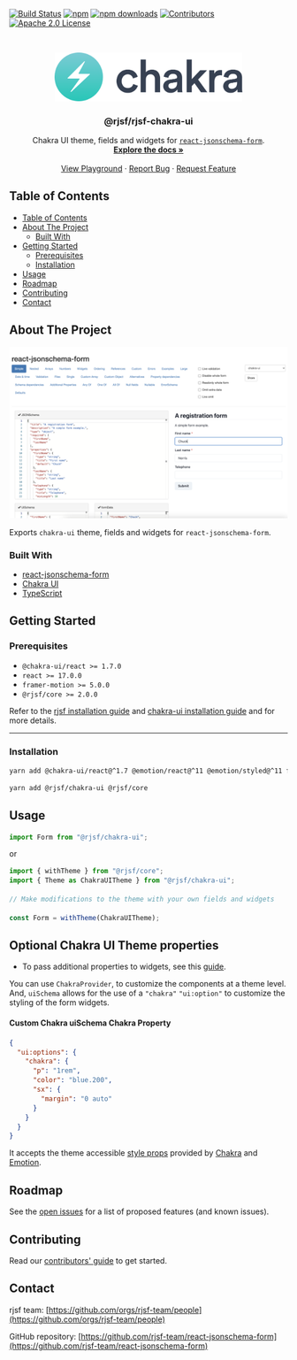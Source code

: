[![Build Status][build-shield]][build-url]
[![npm][npm-shield]][npm-url]
[![npm downloads][npm-dl-shield]][npm-dl-url]
[![Contributors][contributors-shield]][contributors-url]
[![Apache 2.0 License][license-shield]][license-url]

<!-- PROJECT LOGO -->
<br />
<p align="center">
  <a href="https://github.com/rjsf-team/react-jsonschema-form">
    <img src="./logo.png" alt="Logo" width="340">
  </a>

  <h3 align="center">@rjsf/rjsf-chakra-ui</h3>

  <p align="center">
  Chakra UI theme, fields and widgets for <a href="https://github.com/rjsf-team/react-jsonschema-form/"><code>react-jsonschema-form</code></a>.
    <br />
    <a href="https://react-jsonschema-form.readthedocs.io/en/latest/"><strong>Explore the docs »</strong></a>
    <br />
    <br />
    <a href="https://rjsf-team.github.io/react-jsonschema-form/">View Playground</a>
    ·
    <a href="https://github.com/rjsf-team/react-jsonschema-form/issues">Report Bug</a>
    ·
    <a href="https://github.com/rjsf-team/react-jsonschema-form/issues">Request Feature</a>
  </p>
</p>

<!-- TABLE OF CONTENTS -->

## Table of Contents

- [Table of Contents](#table-of-contents)
- [About The Project](#about-the-project)
  - [Built With](#built-with)
- [Getting Started](#getting-started)
  - [Prerequisites](#prerequisites)
  - [Installation](#installation)
- [Usage](#usage)
- [Roadmap](#roadmap)
- [Contributing](#contributing)
- [Contact](#contact)

<!-- ABOUT THE PROJECT -->

## About The Project

[![@rjsf/chakra-ui Screen Shot][product-screenshot]](https://rjsf-team.github.io/@rjsf/chakra-ui)

Exports `chakra-ui` theme, fields and widgets for `react-jsonschema-form`.

### Built With

- [react-jsonschema-form](https://github.com/rjsf-team/react-jsonschema-form/)
- [Chakra UI](https://chakra-ui.com/)
- [TypeScript](https://www.typescriptlang.org/)

<!-- GETTING STARTED -->

## Getting Started

### Prerequisites

- `@chakra-ui/react >= 1.7.0`
- `react >= 17.0.0`
- `framer-motion >= 5.0.0`
- `@rjsf/core >= 2.0.0`

Refer to the [rjsf installation guide](https://react-jsonschema-form.readthedocs.io/en/latest/#installation) and [chakra-ui installation guide](https://chakra-ui.com/docs/getting-started#installation) and for more details.

---

### Installation

```bash
yarn add @chakra-ui/react@^1.7 @emotion/react@^11 @emotion/styled@^11 framer-motion@^5
```

```bash
yarn add @rjsf/chakra-ui @rjsf/core
```

<!-- USAGE EXAMPLES -->

## Usage

```js
import Form from "@rjsf/chakra-ui";
```

or

```js
import { withTheme } from "@rjsf/core";
import { Theme as ChakraUITheme } from "@rjsf/chakra-ui";

// Make modifications to the theme with your own fields and widgets

const Form = withTheme(ChakraUITheme);
```

## Optional Chakra UI Theme properties

- To pass additional properties to widgets, see this [guide](https://react-jsonschema-form.readthedocs.io/en/latest/form-customization/#object-additional-properties).

You can use `ChakraProvider`, to customize the components at a theme level.\
And, `uiSchema` allows for the use of a `"chakra"` `"ui:option"` to customize the styling of the form widgets.

#### Custom Chakra uiSchema Chakra Property

```json
{
  "ui:options": {
    "chakra": {
      "p": "1rem",
      "color": "blue.200",
      "sx": {
        "margin": "0 auto"
      }
    }
  }
}
```

It accepts the theme accessible [style props](https://chakra-ui.com/docs/features/style-props) provided by [Chakra](https://chakra-ui.com/docs/getting-started) and [Emotion](https://emotion.sh/docs/introduction).

<!-- ROADMAP -->

## Roadmap

See the [open issues](https://github.com/rjsf-team/react-jsonschema-form/issues) for a list of proposed features (and known issues).

<!-- CONTRIBUTING -->

## Contributing

Read our [contributors' guide](https://react-jsonschema-form.readthedocs.io/en/latest/contributing/) to get started.

<!-- CONTACT -->

## Contact

rjsf team: [https://github.com/orgs/rjsf-team/people](https://github.com/orgs/rjsf-team/people)

GitHub repository: [https://github.com/rjsf-team/react-jsonschema-form](https://github.com/rjsf-team/react-jsonschema-form)

<!-- MARKDOWN LINKS & IMAGES -->
<!-- https://www.markdownguide.org/basic-syntax/#reference-style-links -->

[build-shield]: https://github.com/rjsf-team/react-jsonschema-form/workflows/CI/badge.svg
[build-url]: https://github.com/rjsf-team/react-jsonschema-form/actions
[contributors-shield]: https://img.shields.io/github/contributors/rjsf-team/react-jsonschema-form.svg
[contributors-url]: https://github.com/rjsf-team/react-jsonschema-form/graphs/contributors
[license-shield]: https://img.shields.io/badge/license-Apache%202.0-blue.svg?style=flat-square
[license-url]: https://choosealicense.com/licenses/apache-2.0/
[npm-shield]: https://img.shields.io/npm/v/@rjsf/chakra-ui/latest.svg?style=flat-square
[npm-url]: https://www.npmjs.com/package/@rjsf/chakra-ui
[npm-dl-shield]: https://img.shields.io/npm/dm/@rjsf/chakra-ui.svg?style=flat-square
[npm-dl-url]: https://www.npmjs.com/package/@rjsf/chakra-ui
[product-screenshot]: ./screenshot.png
